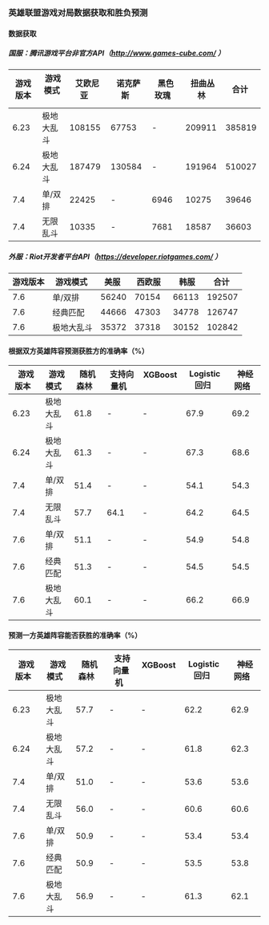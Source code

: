### 英雄联盟游戏对局数据获取和胜负预测

#### 数据获取

##### 国服：腾讯游戏平台非官方API（http://www.games-cube.com/ ）

|  游戏版本  |  游戏模式  |  艾欧尼亚  |  诺克萨斯  |  黑色玫瑰  |  扭曲丛林  |  合计  |
| ------- | ------------ | -------- | -------- | -------- | -------- | -------- |
| 6.23 | 极地大乱斗 | 108155 | 67753 | - | 209911 | 385819 |
| 6.24 | 极地大乱斗 | 187479 | 130584 | - | 191964 | 510027 |
| 7.4 | 单/双排 | 22425 | - | 6946 | 10275 | 39646 |
| 7.4 | 无限乱斗 | 10335 | - | 7681 | 18587 | 36603 |

##### 外服：Riot开发者平台API（https://developer.riotgames.com/ ）

|  游戏版本  |  游戏模式  |  美服  |  西欧服  |  韩服  |  合计  |
| ------- | ------------ | -------- | -------- | -------- | -------- |
| 7.6 | 单/双排 | 56240 | 70154 | 66113 | 192507 |
| 7.6 | 经典匹配 | 44666 | 47303 | 34778 | 126747 |
| 7.6 | 极地大乱斗 | 35372 | 37318 | 30152 | 102842 |

#### 根据双方英雄阵容预测获胜方的准确率（%）

|  游戏版本  |  游戏模式  |  随机森林  |  支持向量机  |  XGBoost  |  Logistic回归  |  神经网络  |
| ------- | ------------ | -------- | -------- | -------- | -------- | -------- |
| 6.23 | 极地大乱斗 | 61.8 | - | - | 67.9 | 69.2 |
| 6.24 | 极地大乱斗 | 61.3 | - | - | 67.3 | 68.6 |
| 7.4 | 单/双排 | 51.4 | - | - | 54.1 | 54.3 |
| 7.4 | 无限乱斗 | 57.7 | 64.1 | - | 64.2 | 64.5 |
| 7.6 | 单/双排 | 51.1 | - | - | 54.9 | 54.8 |
| 7.6 | 经典匹配 | 51.3 | - | - | 54.5 | 54.5 |
| 7.6 | 极地大乱斗 | 60.1 | - | - | 66.2 | 66.9 |

#### 预测一方英雄阵容能否获胜的准确率（%）				

|  游戏版本  |  游戏模式  |  随机森林  |  支持向量机  |  XGBoost  |  Logistic回归  |  神经网络  |
| ------- | ------------ | -------- | -------- | -------- | -------- | -------- |
| 6.23 | 极地大乱斗 | 57.7 | - | - | 62.2 | 62.9 |
| 6.24 | 极地大乱斗 | 57.2 | - | - | 61.8 | 62.3 |
| 7.4 | 单/双排 | 51.0 | - | - | 53.6 | 53.6 |
| 7.4 | 无限乱斗 | 56.0 | - | - | 60.6 | 60.6 |
| 7.6 | 单/双排 | 50.9 | - | - | 53.4 | 53.4 |
| 7.6 | 经典匹配 | 50.9 | - | - | 53.5 | 53.8 |
| 7.6 | 极地大乱斗 | 56.9 | - | - | 61.3 | 62.1 |
